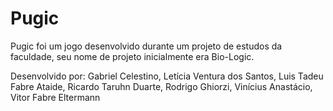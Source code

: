 # Pugic

Pugic foi um jogo desenvolvido durante um projeto de estudos da faculdade, seu nome de projeto inicialmente era Bio-Logic.

Desenvolvido por: Gabriel Celestino, Letícia Ventura dos Santos, Luis Tadeu Fabre Ataide, Ricardo Taruhn Duarte, Rodrigo Ghiorzi, Vinícius Anastácio, Vitor Fabre Eltermann
